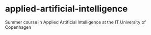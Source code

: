 # applied-artificial-intelligence
Summer course in Applied Artificial Intelligence at the IT University of Copenhagen
